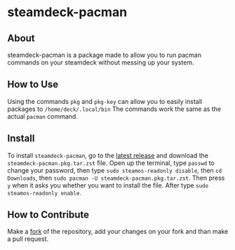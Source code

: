 # steamdeck-pacman

## About

steamdeck-pacman is a package made to allow you to run pacman commands on your steamdeck without messing up your system.

## How to Use

Using the commands `pkg` and `pkg-key` can allow you to easily install packages to `/home/deck/.local/bin`
The commands work the same as the actual `pacman` command.

## Install

To install `steamdeck-pacman`, go to the [latest release](https://github.com/Diablo2009/steamdeck-pacman/releases/latest) and download the `steamdeck-pacman.pkg.tar.zst` file. Open up the terminal, type `passwd` to change your password, then type `sudo steamos-readonly disable`, then `cd Downloads`, then `sudo pacman -U steamdeck-pacman.pkg.tar.zst`. Then press `y` when it asks you whether you want to install the file. After type `sudo steamos-readonly enable`.

## How to Contribute

Make a [fork](https://github.com/Diablo2009/steamdeck-pacman/fork) of the repository, add your changes on your fork and than make a pull request.

